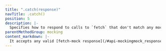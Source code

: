 ```yaml
---
title: ".catch(response)"
navTitle: .catch()
position: 5
description: |-
  Specifies how to respond to calls to `fetch` that don't match any mocks.
parentMethodGroup: mocking
content_markdown: |-
  It accepts any valid [fetch-mock response](/#api-mockingmock_response), and can also take an arbitrary function to completely customise behaviour. If no argument is passed, then every unmatched call will receive a `200` response
---
```



